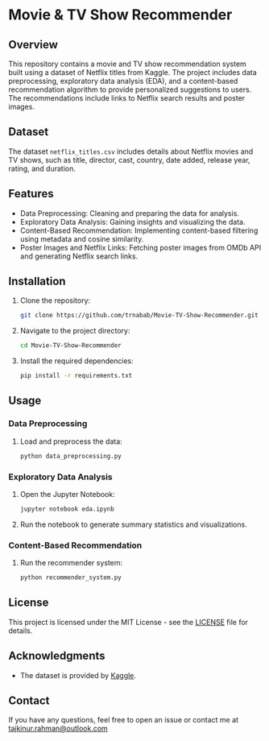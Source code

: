 
# Movie & TV Show Recommender

## Overview
This repository contains a movie and TV show recommendation system built using a dataset of Netflix titles from Kaggle. The project includes data preprocessing, exploratory data analysis (EDA), and a content-based recommendation algorithm to provide personalized suggestions to users. The recommendations include links to Netflix search results and poster images.

## Dataset
The dataset `netflix_titles.csv` includes details about Netflix movies and TV shows, such as title, director, cast, country, date added, release year, rating, and duration.

## Features
- Data Preprocessing: Cleaning and preparing the data for analysis.
- Exploratory Data Analysis: Gaining insights and visualizing the data.
- Content-Based Recommendation: Implementing content-based filtering using metadata and cosine similarity.
- Poster Images and Netflix Links: Fetching poster images from OMDb API and generating Netflix search links.


## Installation
1. Clone the repository:
   ```bash
   git clone https://github.com/trnabab/Movie-TV-Show-Recommender.git
   ```
2. Navigate to the project directory:
   ```bash
   cd Movie-TV-Show-Recommender
   ```
3. Install the required dependencies:
   ```bash
   pip install -r requirements.txt
   ```

## Usage

### Data Preprocessing
1. Load and preprocess the data:
   ```bash
   python data_preprocessing.py
   ```

### Exploratory Data Analysis
1. Open the Jupyter Notebook:
   ```bash
   jupyter notebook eda.ipynb
   ```
2. Run the notebook to generate summary statistics and visualizations.

### Content-Based Recommendation
1. Run the recommender system:
   ```bash
   python recommender_system.py
   ```

## License
This project is licensed under the MIT License - see the [LICENSE](LICENSE) file for details.

## Acknowledgments
- The dataset is provided by [Kaggle](https://www.kaggle.com/datasets/shivamb/netflix-shows).

## Contact
If you have any questions, feel free to open an issue or contact me at tajkinur.rahman@outlook.com

